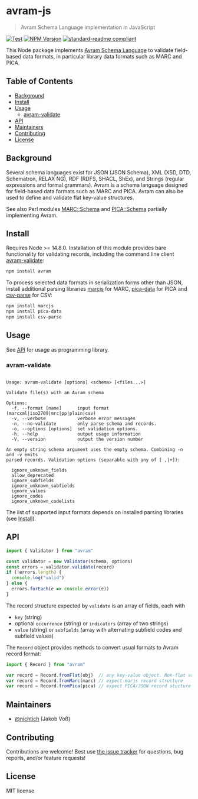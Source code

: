 # avram-js

> Avram Schema Language implementation in JavaScript

[![Test](https://github.com/gbv/avram-js/actions/workflows/test.yml/badge.svg?branch=dev)](https://github.com/gbv/avram-js/actions/workflows/test.yml)
[![NPM Version](http://img.shields.io/npm/v/avram.svg?style=flat)](https://www.npmjs.org/package/avram)
[![standard-readme compliant](https://img.shields.io/badge/readme%20style-standard-brightgreen.svg)](https://github.com/RichardLitt/standard-readme)

This Node package implements [Avram Schema Language](http://format.gbv.de/schema/avram/specification) to validate field-based data formats, in particular library data formats such as MARC and PICA.

## Table of Contents

* [Background](#background)
* [Install]
* [Usage](#usage)
  * [avram-validate]
* [API]
* [Maintainers](#maintainers)
* [Contributing](#contributing)
* [License](#license)

[Install]: #install
[avram-validate]: #avram-validate
[API]: #api

## Background

Several schema languages exist for JSON (JSON Schema), XML (XSD, DTD, Schematron, RELAX NG), RDF (RDFS, SHACL, ShEx), and Strings (regular expressions and formal grammars). Avram is a schema language designed for field-based data formats such as MARC and PICA. Avram can also be used to define and validate flat key-value structures.

See also Perl modules [MARC::Schema](https://metacpan.org/pod/MARC::Schema) and [PICA::Schema](https://metacpan.org/pod/PICA::Schema) partially implementing Avram.

## Install

Requires Node >= 14.8.0. Installation of this module provides bare functionality for validating records, including the command line client [avram-validate]:

~~~sh
npm install avram
~~~

To process selected data formats in serialization forms other than JSON, install additional parsing libraries [marcjs](https://www.npmjs.com/package/marcjs) for MARC, [pica-data](https://www.npmjs.com/package/marcjs) for PICA and [csv-parse](https://www.npmjs.com/package/csv-parse) for CSV:

~~~sh
npm install marcjs  
npm install pica-data
npm install csv-parse
~~~

## Usage

See [API] for usage as programming library.

### avram-validate

~~~

Usage: avram-validate [options] <schema> [<files...>]

Validate file(s) with an Avram schema

Options:
  -f, --format [name]      input format (marcxml|iso2709|mrc|pp|plain|csv)
  -v, --verbose            verbose error messages
  -n, --no-validate        only parse schema and records.
  -o, --options [options]  set validation options.
  -h, --help               output usage information
  -V, --version            output the version number

An empty string schema argument uses the empty schema. Combining -n and -v emits
parsed records. Validation options (separable with any of [ ,|+]):

  ignore_unknown_fields
  allow_deprecated
  ignore_subfields
  ignore_unknown_subfields
  ignore_values
  ignore_codes
  ignore_unknown_codelists
~~~

The list of supported input formats depends on installed parsing libraries (see [Install]).

## API

~~~js
import { Validator } from "avram"

const validator = new Validator(schema, options)
const errors = validator.validate(record)
if (!errors.length) {
  console.log("valid")
} else {
  errors.forEach(e => console.error(e))
}
~~~

The record structure expected by `validate` is an array of fields, each with

* `key` (string)
* optional `occurrence` (string) or `indicators` (array of two strings)
* `value` (string) or `subfields` (array with alternating subfield codes and subfield values)

The `Record` object provides methods to convert usual formats to Avram record format:

~~~js
import { Record } from "avram"

var record = Record.fromFlat(obj)  // any key-value object. Non-flat values are ignored.
var record = Record.fromMarc(marc) // expect marjs record structure
var record = Record.fromPica(pica) // expect PICA/JSON record stucture
~~~

## Maintainers

- [@nichtich](https://github.com/nichtich) (Jakob Voß)

## Contributing

Contributions are welcome! Best use [the issue tracker](https://github.com/gbv/avram-js/issues) for questions, bug reports, and/or feature requests!

## License

MIT license
